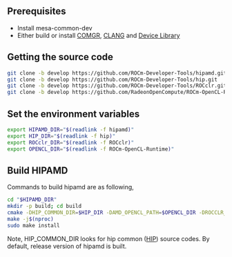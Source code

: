 ## Prerequisites

-   Install mesa-common-dev
-   Either build or install [COMGR](https://github.com/RadeonOpenCompute/ROCm-CompilerSupport), [CLANG](https://github.com/RadeonOpenCompute/llvm-project) and [Device Library](https://github.com/RadeonOpenCompute/ROCm-Device-Libs)

## Getting the source code

```bash
git clone -b develop https://github.com/ROCm-Developer-Tools/hipamd.git
git clone -b develop https://github.com/ROCm-Developer-Tools/hip.git
git clone -b develop https://github.com/ROCm-Developer-Tools/ROCclr.git
git clone -b develop https://github.com/RadeonOpenCompute/ROCm-OpenCL-Runtime.git
```

## Set the environment variables

```bash
export HIPAMD_DIR="$(readlink -f hipamd)"
export HIP_DIR="$(readlink -f hip)"
export ROCclr_DIR="$(readlink -f ROCclr)"
export OPENCL_DIR="$(readlink -f ROCm-OpenCL-Runtime)"
```

## Build HIPAMD
Commands to build hipamd are as following,

```bash
cd "$HIPAMD_DIR"
mkdir -p build; cd build
cmake -DHIP_COMMON_DIR=$HIP_DIR -DAMD_OPENCL_PATH=$OPENCL_DIR -DROCCLR_PATH=$ROCCLR_DIR -DCMAKE_PREFIX_PATH="<ROCM_PATH>/" -DCMAKE_INSTALL_PREFIX=$PWD/install ..
make -j$(nproc)
sudo make install
```

Note,
HIP_COMMON_DIR looks for hip common ([HIP](https://github.com/ROCm-Developer-Tools/HIP/)) source codes.
By default, release version of hipamd is built.

